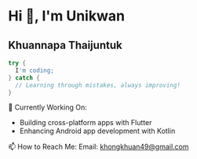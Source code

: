 # Hi 🎀, I'm **Unikwan**  
## **Khuannapa Thaijuntuk**

```dart
try {
  I'm coding;
} catch {
  // Learning through mistakes, always improving!
}
```

💬 Currently Working On:
 - Building cross-platform apps with Flutter
 - Enhancing Android app development with Kotlin
   
📫 How to Reach Me:
Email: khongkhuan49@gmail.com
